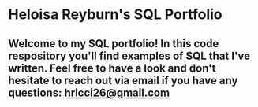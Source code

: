 # Heloisa Reyburn's SQL Portfolio

## Welcome to my SQL portfolio! In this code respository you'll find examples of SQL that I've written. Feel free to have a look and don't hesitate to reach out via email if you have any questions: hricci26@gmail.com
